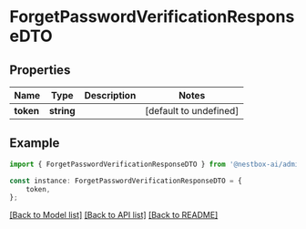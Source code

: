 # ForgetPasswordVerificationResponseDTO


## Properties

Name | Type | Description | Notes
------------ | ------------- | ------------- | -------------
**token** | **string** |  | [default to undefined]

## Example

```typescript
import { ForgetPasswordVerificationResponseDTO } from '@nestbox-ai/admin';

const instance: ForgetPasswordVerificationResponseDTO = {
    token,
};
```

[[Back to Model list]](../README.md#documentation-for-models) [[Back to API list]](../README.md#documentation-for-api-endpoints) [[Back to README]](../README.md)
